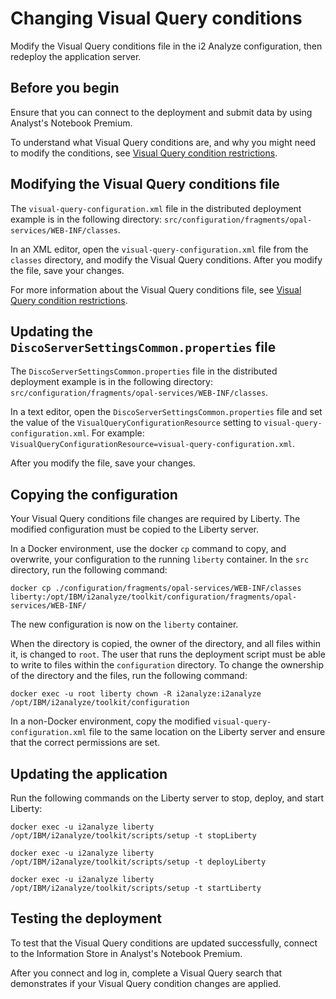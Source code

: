 # Changing Visual Query conditions
Modify the Visual Query conditions file in the i2 Analyze configuration, then redeploy the application server.

## Before you begin
Ensure that you can connect to the deployment and submit data by using Analyst's Notebook Premium.

To understand what Visual Query conditions are, and why you might need to modify the conditions, see [Visual Query condition restrictions](https://www.ibm.com/support/knowledgecenter/SSXVXZ/com.ibm.i2.eia.go.live.doc/vq_understanding.html).

## Modifying the Visual Query conditions file
The `visual-query-configuration.xml` file in the distributed deployment example is in the following directory: `src/configuration/fragments/opal-services/WEB-INF/classes`.

In an XML editor, open the `visual-query-configuration.xml` file from the `classes` directory, and modify the Visual Query conditions. After you modify the file, save your changes.

For more information about the Visual Query conditions file, see [Visual Query condition restrictions](https://www.ibm.com/support/knowledgecenter/SSXVXZ/com.ibm.i2.eia.go.live.doc/vq_understanding.html).

## Updating the `DiscoServerSettingsCommon.properties` file
The `DiscoServerSettingsCommon.properties` file in the distributed deployment example is in the following directory: `src/configuration/fragments/opal-services/WEB-INF/classes`.

In a text editor, open the `DiscoServerSettingsCommon.properties` file and set the value of the `VisualQueryConfigurationResource` setting to `visual-query-configuration.xml`. For example: `VisualQueryConfigurationResource=visual-query-configuration.xml`.

After you modify the file, save your changes.

## Copying the configuration
Your Visual Query conditions file changes are required by Liberty. The modified configuration must be copied to the Liberty server.

In a Docker environment, use the docker `cp` command to copy, and overwrite, your configuration to the running `liberty` container. In the `src` directory, run the following command:
```
docker cp ./configuration/fragments/opal-services/WEB-INF/classes liberty:/opt/IBM/i2analyze/toolkit/configuration/fragments/opal-services/WEB-INF/
```
The new configuration is now on the `liberty` container.

When the directory is copied, the owner of the directory, and all files within it, is changed to `root`. The user that runs the deployment script must be able to write to files within the `configuration` directory. To change the ownership of the directory and the files, run the following command:
```
docker exec -u root liberty chown -R i2analyze:i2analyze /opt/IBM/i2analyze/toolkit/configuration
```

In a non-Docker environment, copy the modified `visual-query-configuration.xml` file to the same location on the Liberty server and ensure that the correct permissions are set.

## Updating the application
Run the following commands on the Liberty server to stop, deploy, and start Liberty:
```
docker exec -u i2analyze liberty /opt/IBM/i2analyze/toolkit/scripts/setup -t stopLiberty
```
```
docker exec -u i2analyze liberty /opt/IBM/i2analyze/toolkit/scripts/setup -t deployLiberty
```
```
docker exec -u i2analyze liberty /opt/IBM/i2analyze/toolkit/scripts/setup -t startLiberty
```

## Testing the deployment
To test that the Visual Query conditions are updated successfully, connect to the Information Store in Analyst's Notebook Premium.

After you connect and log in, complete a Visual Query search that demonstrates if your Visual Query condition changes are applied.
